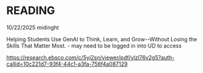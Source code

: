 # READING 

10/22/2025 midinght

Helping Students Use GenAI to Think, Learn, and Grow--Without Losing the Skills That Matter Most. - may need to be logged in into UD to access

https://research.ebsco.com/c/5yi2sn/viewer/pdf/ylzl76v2g5?auth-callid=10c221d7-93f4-44c1-a3fa-756f4a087129
